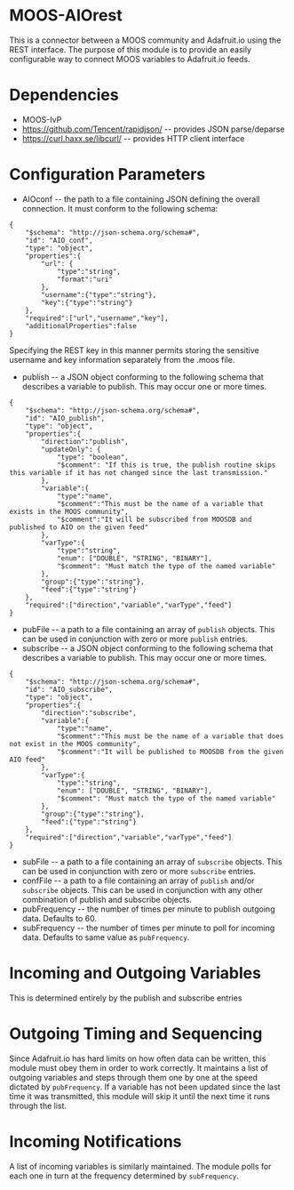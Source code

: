# MOOS-AIOrest
This is a connector between a MOOS community and Adafruit.io using the REST interface. The purpose of this module is to provide an easily configurable way to connect MOOS variables to Adafruit.io feeds.

# Dependencies
* MOOS-IvP
* https://github.com/Tencent/rapidjson/ -- provides JSON parse/deparse
* https://curl.haxx.se/libcurl/ -- provides HTTP client interface

# Configuration Parameters
* AIOconf -- the path to a file containing JSON defining the overall connection. It must conform to the following schema:
```
{
	"$schema": "http://json-schema.org/schema#",
	"id": "AIO_conf",
	"type": "object",
	"properties":{
		"url": {
			"type":"string",
			"format":"uri"
		},
		"username":{"type":"string"},
		"key":{"type":"string"}
	},
	"required":["url","username","key"],
	"additionalProperties":false
}
```
Specifying the REST key in this manner permits storing the sensitive username and key information separately from the .moos file.
* publish -- a JSON object conforming to the following schema that describes a variable to publish. This may occur one or more times.
```
{
	"$schema": "http://json-schema.org/schema#",
	"id": "AIO_publish",
	"type": "object",
	"properties":{
		"direction":"publish",
		"updateOnly": {
			"type": "boolean",
			"$comment": "If this is true, the publish routine skips this variable if it has not changed since the last transmission."
		},
		"variable":{
			"type":"name", 
			"$comment":"This must be the name of a variable that exists in the MOOS community",
			"$comment":"It will be subscribed from MOOSDB and published to AIO on the given feed"
		},
		"varType":{
			"type":"string",
			"enum": ["DOUBLE", "STRING", "BINARY"],
			"$comment": "Must match the type of the named variable"
		},
		"group":{"type":"string"},
		"feed":{"type":"string"}
	},
	"required":["direction","variable","varType","feed"]
}
```
* pubFile -- a path to a file containing an array of ```publish``` objects. This can be used in conjunction with zero or more ```publish``` entries. 
* subscribe -- a JSON object conforming to the following schema that describes a variable to publish. This may occur one or more times. 
```
{
	"$schema": "http://json-schema.org/schema#",
	"id": "AIO_subscribe",
	"type": "object",
	"properties":{
		"direction":"subscribe",
		"variable":{
			"type":"name", 
			"$comment":"This must be the name of a variable that does not exist in the MOOS community",
			"$comment":"It will be published to MOOSDB from the given AIO feed"
		},
		"varType":{
			"type":"string",
			"enum": ["DOUBLE", "STRING", "BINARY"],
			"$comment": "Must match the type of the named variable"
		},
		"group":{"type":"string"},
		"feed":{"type":"string"}
	},
	"required":["direction","variable","varType","feed"]
}
```
* subFile -- a path to a file containing an array of ```subscribe``` objects. This can be used in conjunction with zero or more ```subscribe``` entries.
* confFile -- a path to a file containing an array of ```publish``` and/or ```subscribe``` objects. This can be used in conjunction with any other combination of publish and subscribe objects. 
* pubFrequency -- the number of times per minute to publish outgoing data. Defaults to 60.
* subFrequency -- the number of times per minute to poll for incoming data. Defaults to same value as ```pubFrequency```. 

# Incoming and Outgoing Variables
This is determined entirely by the publish and subscribe entries

# Outgoing Timing and Sequencing
Since Adafruit.io has hard limits on how often data can be written, this module must obey them in order to work correctly. It maintains a list of outgoing variables and steps through them one by one at the speed dictated by ```pubFrequency```. If a variable has not been updated since the last time it was transmitted, this module will skip it until the next time it runs through the list. 

# Incoming Notifications
A list of incoming variables is similarly maintained. The module polls for each one in turn at the frequency determined by ```subFrequency```.
